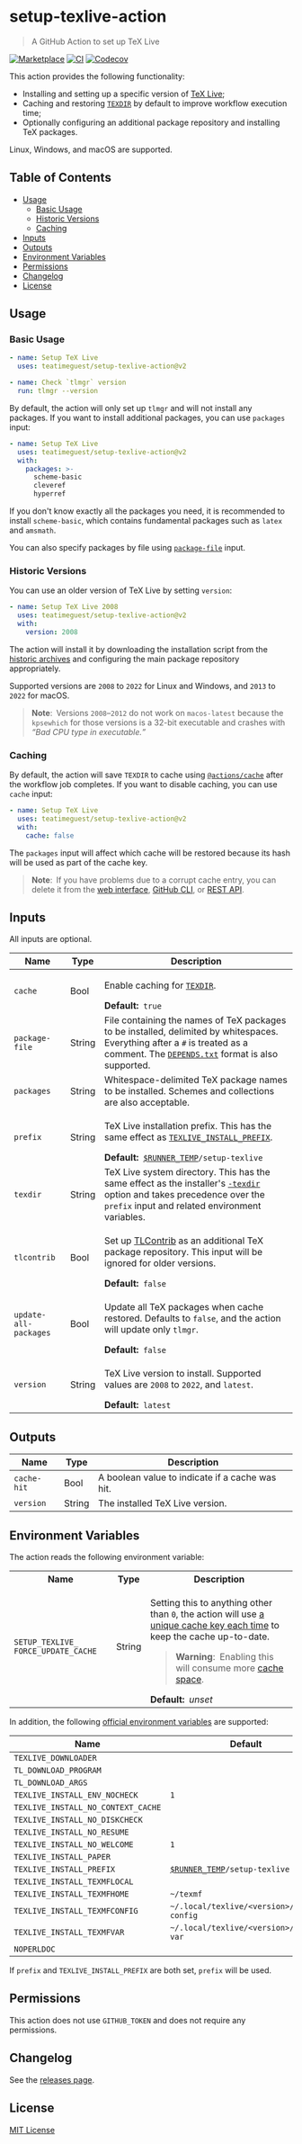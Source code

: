 # setup-texlive-action

> A GitHub Action to set up TeX Live

[![Marketplace][marketplace-badge]][marketplace]
[![CI][ci-badge]][ci]
[![Codecov][codecov-badge]][codecov]

This action provides the following functionality:

- Installing and setting up a specific version of [TeX Live][texlive];
- Caching and restoring [`TEXDIR`][texdir] by default to improve workflow execution time;
- Optionally configuring an additional package repository and installing TeX packages.

Linux, Windows, and macOS are supported.

## Table of Contents

- [Usage](#usage)
  - [Basic Usage](#basic-usage)
  - [Historic Versions](#historic-versions)
  - [Caching](#caching)
- [Inputs](#inputs)
- [Outputs](#outputs)
- [Environment Variables](#environment-variables)
- [Permissions](#permissions)
- [Changelog](#changelog)
- [License](#license)

## Usage

### Basic Usage

```yaml
- name: Setup TeX Live
  uses: teatimeguest/setup-texlive-action@v2

- name: Check `tlmgr` version
  run: tlmgr --version
```

By default,
the action will only set up `tlmgr` and will not install any packages.
If you want to install additional packages, you can use `packages` input:

```yaml
- name: Setup TeX Live
  uses: teatimeguest/setup-texlive-action@v2
  with:
    packages: >-
      scheme-basic
      cleveref
      hyperref
```

If you don't know exactly all the packages you need,
it is recommended to install `scheme-basic`, which contains
fundamental packages such as `latex` and `amsmath`.

You can also specify packages by file using [`package-file`](#inputs) input.

### Historic Versions

You can use an older version of TeX Live by setting `version`:

```yaml
- name: Setup TeX Live 2008
  uses: teatimeguest/setup-texlive-action@v2
  with:
    version: 2008
```

The action will install it by
downloading the installation script from the [historic archives][historic] and
configuring the main package repository appropriately.

Supported versions are `2008` to `2022` for Linux and Windows, and
`2013` to `2022` for macOS.

> **Note**:&ensp;Versions `2008`–`2012` do not work on `macos-latest`
> because the `kpsewhich` for those versions is a 32-bit executable and
> crashes with _<q>Bad CPU type in executable.</q>_

### Caching

By default,
the action will save `TEXDIR` to cache using [`@actions/cache`][actions-cache]
after the workflow job completes.
If you want to disable caching, you can use `cache` input:

```yaml
- name: Setup TeX Live
  uses: teatimeguest/setup-texlive-action@v2
  with:
    cache: false
```

The `packages` input will affect which cache will be restored
because its hash will be used as part of the cache key.

> **Note**:&ensp;If you have problems due to a corrupt cache entry,
> you can delete it from the [web interface][deleting-cache-entries],
> [GitHub CLI][gh-actions-cache], or [REST API][cache-api].

## Inputs

All inputs are optional.

|Name|Type|Description|
|---|---|---|
|`cache`|Bool|<p>Enable caching for [`TEXDIR`][texdir].</p>**Default:**&ensp;`true`|
|`package-file`|String|File containing the names of TeX packages to be installed, delimited by whitespaces. Everything after a `#` is treated as a comment. The [`DEPENDS.txt`][depends-txt] format is also supported.|
|`packages`|String|Whitespace-delimited TeX package names to be installed. Schemes and collections are also acceptable.|
|`prefix`|String|<p>TeX Live installation prefix. This has the same effect as [`TEXLIVE_INSTALL_PREFIX`][install-tl-env].</p>**Default:**&ensp;<code>[$RUNNER_TEMP][actions-env]/setup-texlive</code>|
|`texdir`|String|TeX Live system directory. This has the same effect as the installer's [`-texdir`][install-tl-texdir] option and takes precedence over the `prefix` input and related environment variables.|
|`tlcontrib`|Bool|<p>Set up [TLContrib][tlcontrib] as an additional TeX package repository. This input will be ignored for older versions.</p>**Default:**&ensp;`false`|
|`update-all-packages`|Bool|<p>Update all TeX packages when cache restored. Defaults to `false`, and the action will update only `tlmgr`.</p>**Default:**&ensp;`false`|
|`version`|String|<p>TeX Live version to install. Supported values are `2008` to `2022`, and `latest`.</p>**Default:**&ensp;`latest`|

## Outputs

|Name|Type|Description|
|---|---|---|
|`cache-hit`|Bool|A boolean value to indicate if a cache was hit.|
|`version`|String|The installed TeX Live version.|

## Environment Variables

The action reads the following environment variable:

<table>
<tr><th>Name</th><th>Type</th><th>Description</th></tr>
<tr><td><code>SETUP_TEXLIVE_&#x200B;FORCE_UPDATE_CACHE</code></td><td>String</td><td><div>

Setting this to anything other than `0`,
the action will use [a unique cache key each time][update-cache]
to keep the cache up-to-date.

> **Warning**:&ensp;Enabling this will consume more [cache space][cache-limits].

</div><strong>Default:&ensp;</strong><var>unset</var></td></tr>
</table>

In addition,
the following [official environment variables][install-tl-env] are supported:

|Name|Default|
|---|---|
|`TEXLIVE_DOWNLOADER`||
|`TL_DOWNLOAD_PROGRAM`||
|`TL_DOWNLOAD_ARGS`||
|`TEXLIVE_INSTALL_ENV_NOCHECK`|`1`|
|`TEXLIVE_INSTALL_NO_CONTEXT_CACHE`||
|`TEXLIVE_INSTALL_NO_DISKCHECK`||
|`TEXLIVE_INSTALL_NO_RESUME`||
|`TEXLIVE_INSTALL_NO_WELCOME`|`1`|
|`TEXLIVE_INSTALL_PAPER`||
|`TEXLIVE_INSTALL_PREFIX`|<code>[$RUNNER_TEMP][actions-env]/setup-texlive</code>|
|`TEXLIVE_INSTALL_TEXMFLOCAL`||
|`TEXLIVE_INSTALL_TEXMFHOME`|`~/texmf`|
|`TEXLIVE_INSTALL_TEXMFCONFIG`|`~/.local/texlive/<version>/texmf-config`|
|`TEXLIVE_INSTALL_TEXMFVAR`|`~/.local/texlive/<version>/texmf-var`|
|`NOPERLDOC`||

If `prefix` and `TEXLIVE_INSTALL_PREFIX` are both set, `prefix` will be used.

## Permissions

This action does not use `GITHUB_TOKEN` and does not require any permissions.

## Changelog

See the [releases page][releases].

## License

[MIT License](./LICENSE)

[actions-cache]: https://github.com/actions/toolkit/tree/main/packages/cache
[actions-env]: https://docs.github.com/en/actions/learn-github-actions/environment-variables#default-environment-variables
[cache-api]: https://docs.github.com/en/rest/actions/cache?apiVersion=2022-11-28#delete-github-actions-caches-for-a-repository-using-a-cache-key
[cache-limits]: https://github.com/actions/cache#cache-limits
[ci-badge]: https://github.com/teatimeguest/setup-texlive-action/actions/workflows/ci.yml/badge.svg
[ci]: https://github.com/teatimeguest/setup-texlive-action/actions/workflows/ci.yml
[codecov-badge]: https://codecov.io/gh/teatimeguest/setup-texlive-action/branch/main/graph/badge.svg?token=97878QAWCF
[codecov]: https://codecov.io/gh/teatimeguest/setup-texlive-action
[deleting-cache-entries]: https://docs.github.com/en/actions/using-workflows/caching-dependencies-to-speed-up-workflows#deleting-cache-entries
[depends-txt]: https://tug.org/texlive/pkgcontrib.html#deps
[gh-actions-cache]: https://github.com/actions/gh-actions-cache
[historic]: https://tug.org/historic/
[install-tl-env]: https://tug.org/texlive/doc/install-tl.html#ENVIRONMENT-VARIABLES
[install-tl-texdir]: https://tug.org/texlive/doc/install-tl.html#texdir-dir
[marketplace-badge]: https://img.shields.io/github/v/release/teatimeguest/setup-texlive-action?label=Marketplace&logo=github
[marketplace]: https://github.com/marketplace/actions/setup-texlive-action
[releases]: https://github.com/teatimeguest/setup-texlive-action/releases
[texdir]: https://tug.org/texlive/doc/texlive-en/texlive-en.html#x1-250003.2.3
[texlive]: https://tug.org/texlive/
[tlcontrib]: https://contrib.texlive.info
[update-cache]: https://github.com/actions/cache/blob/main/tips-and-workarounds.md#update-a-cache
